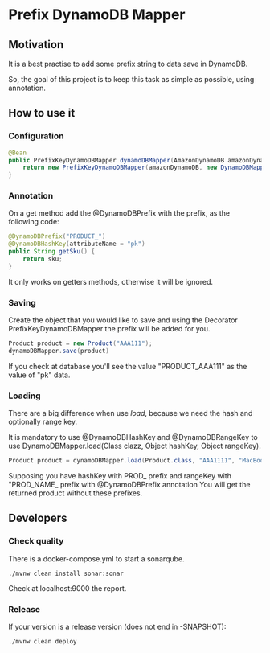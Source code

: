 # Prefix DynamoDB Mapper

## Motivation

It is a best practise to add some prefix string to data save in DynamoDB.

So, the goal of this project is to keep this task as simple as possible, using annotation.

## How to use it

### Configuration

````java
@Bean
public PrefixKeyDynamoDBMapper dynamoDBMapper(AmazonDynamoDB amazonDynamoDB) {
    return new PrefixKeyDynamoDBMapper(amazonDynamoDB, new DynamoDBMapper(amazonDynamoDB));
}
````

### Annotation

On a get method add the @DynamoDBPrefix with the prefix, as the following code:

````java
@DynamoDBPrefix("PRODUCT_")
@DynamoDBHashKey(attributeName = "pk")
public String getSku() {
    return sku;
}
````

It only works on getters methods, otherwise it will be ignored.

### Saving

Create the object that you would like to save and using the Decorator PrefixKeyDynamoDBMapper the prefix will be added for you.

````java
Product product = new Product("AAA111");
dynamoDBMapper.save(product)
````

If you check at database you'll see the value "PRODUCT_AAA111" as the value of "pk" data.

### Loading

There are a big difference when use _load_, because we need the hash and optionally range key.

It is mandatory to use @DynamoDBHashKey and @DynamoDBRangeKey to use DynamoDBMapper.load(Class<T> clazz, Object hashKey, Object rangeKey).

````java
Product product = dynamoDBMapper.load(Product.class, "AAA1111", "MacBook Pro");
````

Supposing you have hashKey with PROD_ prefix and rangeKey with "PROD_NAME_ prefix with @DynamoDBPrefix annotation
You will get the returned product without these prefixes.

## Developers

### Check quality

There is a docker-compose.yml to start a sonarqube.

````
./mvnw clean install sonar:sonar
````

Check at localhost:9000 the report.

### Release

If your version is a release version (does not end in -SNAPSHOT):

````
./mvnw clean deploy
````

